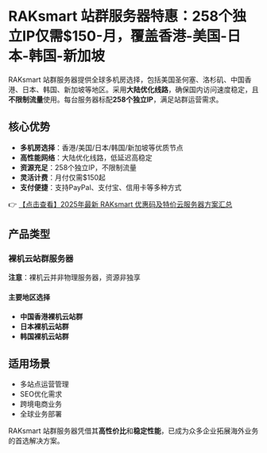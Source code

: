 # RAKsmart 站群服务器特惠：258个独立IP仅需$150-月，覆盖香港-美国-日本-韩国-新加坡

RAKsmart 站群服务器提供全球多机房选择，包括美国圣何塞、洛杉矶、中国香港、日本、韩国、新加坡等地区。采用**大陆优化线路**，确保国内访问速度稳定，且**不限制流量**使用。每台服务器标配**258个独立IP**，满足站群运营需求。

## 核心优势
- **多机房选择**：香港/美国/日本/韩国/新加坡等优质节点
- **高性能网络**：大陆优化线路，低延迟高稳定
- **资源充足**：258个独立IP，不限制流量
- **灵活计费**：月付仅需$150起
- **支付便捷**：支持PayPal、支付宝、信用卡等多种方式

👉 [【点击查看】2025年最新 RAKsmart 优惠码及特价云服务器方案汇总](https://bit.ly/raksmart)

## 产品类型
### 裸机云站群服务器
**注意**：裸机云并非物理服务器，资源非独享

#### 主要地区选择
- **中国香港裸机云站群**
- **日本裸机云站群**  
- **韩国裸机云站群**

## 适用场景
- 多站点运营管理
- SEO优化需求
- 跨境电商业务
- 全球业务部署

RAKsmart 站群服务器凭借其**高性价比**和**稳定性能**，已成为众多企业拓展海外业务的首选解决方案。
